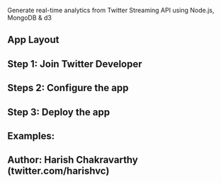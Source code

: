 Generate real-time analytics from Twitter Streaming API using Node.js, MongoDB  & d3

## App Layout


## Step 1: Join Twitter Developer


## Steps 2: Configure the app

## Step 3: Deploy the app


## Examples:

## Author: Harish Chakravarthy (twitter.com/harishvc)
